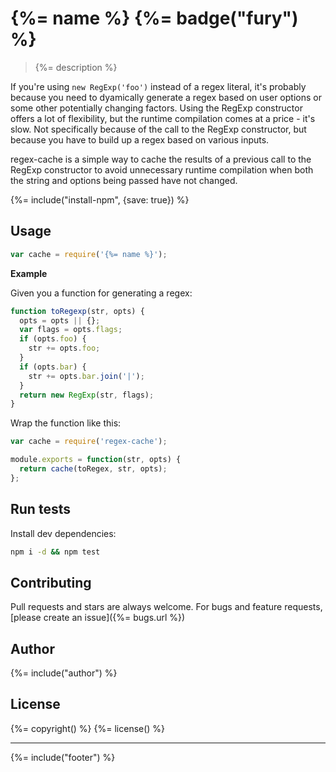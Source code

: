# {%= name %} {%= badge("fury") %}

> {%= description %}

If you're using `new RegExp('foo')` instead of a regex literal, it's probably because you need to dyamically generate a regex based on user options or some other potentially changing factors. Using the RegExp constructor offers a lot of flexibility, but the runtime compilation comes at a price - it's slow. Not specifically because of the call to the RegExp constructor, but because you have to build up a regex based on various inputs.

regex-cache is a simple way to cache the results of a previous call to the RegExp constructor to avoid unnecessary runtime compilation when both the string and options being passed have not changed.

{%= include("install-npm", {save: true}) %}

## Usage

```js
var cache = require('{%= name %}');
```

**Example**

Given you a function for generating a regex:

```js
function toRegexp(str, opts) {
  opts = opts || {};
  var flags = opts.flags;
  if (opts.foo) {
    str += opts.foo;
  }
  if (opts.bar) {
    str += opts.bar.join('|');
  }
  return new RegExp(str, flags);
}
```

Wrap the function like this:

```js
var cache = require('regex-cache');

module.exports = function(str, opts) {
  return cache(toRegex, str, opts);
};
```

## Run tests

Install dev dependencies:

```bash
npm i -d && npm test
```

## Contributing
Pull requests and stars are always welcome. For bugs and feature requests, [please create an issue]({%= bugs.url %})

## Author
{%= include("author") %}

## License
{%= copyright() %}
{%= license() %}

***

{%= include("footer") %}
